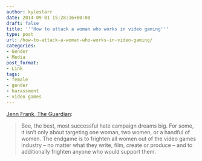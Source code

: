 ```yaml
---
author: kylestarr
date: 2014-09-01 15:28:16+00:00
draft: false
title: '''How to attack a woman who works in video gaming'''
type: post
url: /how-to-attack-a-woman-who-works-in-video-gaming/
categories:
- Gender
- Media
post_format:
- Link
tags:
- female
- gender
- harassment
- video games
---
```


[Jenn Frank, The Guardian](http://www.theguardian.com/technology/2014/sep/01/how-to-attack-a-woman-who-works-in-video-games):


<blockquote>See, the best, most successful hate campaign dreams big. For some, it isn’t only about targeting one woman, two women, or a handful of women. The endgame is to frighten all women out of the video games industry – no matter what they write, film, create or produce – and to additionally frighten anyone who would support them.</blockquote>
